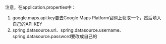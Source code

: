 注意，在application.properties中：
1. google.maps.api.key要去Google Maps Platform官网上获取一个，然后填入自己的API KEY
2. spring.datasource.url、spring.datasource.username、spring.datasource.password要改成自己的